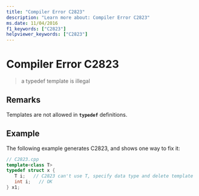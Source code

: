 ```yaml
---
title: "Compiler Error C2823"
description: "Learn more about: Compiler Error C2823"
ms.date: 11/04/2016
f1_keywords: ["C2823"]
helpviewer_keywords: ["C2823"]
---
```

# Compiler Error C2823

> a typedef template is illegal

## Remarks

Templates are not allowed in **`typedef`** definitions.

## Example

The following example generates C2823, and shows one way to fix it:

```cpp
// C2823.cpp
template<class T>
typedef struct x {
   T i;   // C2823 can't use T, specify data type and delete template
   int i;   // OK
} x1;
```
